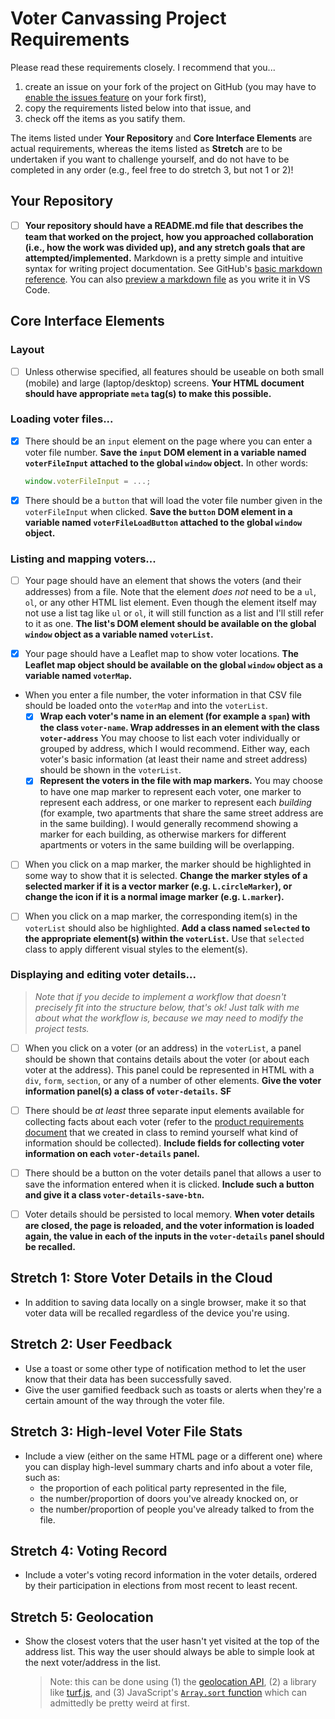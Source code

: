 # Voter Canvassing Project Requirements

Please read these requirements closely. I recommend that you...
1.  create an issue on your fork of the project on GitHub (you may have to [enable the issues feature](https://stackoverflow.com/a/16406283/123776) on your fork first),
2.  copy the requirements listed below into that issue, and
3.  check off the items as you satify them.

The items listed under **Your Repository** and **Core Interface Elements** are actual requirements, whereas the items listed as **Stretch** are to be undertaken if you want to challenge yourself, and do not have to be completed in any order (e.g., feel free to do stretch 3, but not 1 or 2)!

## Your Repository

* [ ] **Your repository should have a README.md file that describes the team that worked on the project, how you approached collaboration (i.e., how the work was divided up), and any stretch goals that are attempted/implemented.** Markdown is a pretty simple and intuitive syntax for writing project documentation. See GitHub's [basic markdown reference](https://docs.github.com/en/get-started/writing-on-github/getting-started-with-writing-and-formatting-on-github/basic-writing-and-formatting-syntax). You can also [preview a markdown file](https://code.visualstudio.com/docs/languages/markdown#_markdown-preview) as you write it in VS Code.

## Core Interface Elements

### Layout

* [ ] Unless otherwise specified, all features should be useable on both small (mobile) and large (laptop/desktop) screens. **Your HTML document should have appropriate `meta` tag(s) to make this possible.**

### Loading voter files...

* [x] There should be an `input` element on the page where you can enter a voter file number. **Save the `input` DOM element in a variable named `voterFileInput` attached to the global `window` object.** In other words:
  
  ```js
  window.voterFileInput = ...;
  ```

* [x] There should be a `button` that will load the voter file number given in the `voterFileInput` when clicked. **Save the `button` DOM element in a variable named `voterFileLoadButton` attached to the global `window` object.**

### Listing and mapping voters...

* [ ] Your page should have an element that shows the voters (and their addresses) from a file. Note that the element _does not_ need to be a `ul`, `ol`, or any other HTML list element. Even though the element itself may not use a list tag like `ul` or `ol`, it will still function as a list and I'll still refer to it as one. **The list's DOM element should be available on the global `window` object as a variable named `voterList`.**

* [x] Your page should have a Leaflet map to show voter locations. **The Leaflet map object should be available on the global `window` object as a variable named `voterMap`.**

* When you enter a file number, the voter information in that CSV file should be loaded onto the `voterMap` and into the `voterList`.
  * [x] **Wrap each voter's name in an element (for example a `span`) with the class `voter-name`. Wrap addresses in an element with the class `voter-address`** You may choose to list each voter individually or grouped by address, which I would recommend. Either way, each voter's basic information (at least their name and street address) should be shown in the `voterList`.
  * [x] **Represent the voters in the file with map markers.** You may choose to have one map marker to represent each voter, one marker to represent each address, or one marker to represent each _building_ (for example, two apartments that share the same street address are in the same building). I would generally recommend showing a marker for each building, as otherwise markers for different apartments or voters in the same building will be overlapping.

* [ ] When you click on a map marker, the marker should be highlighted in some way to show that it is selected. **Change the marker styles of a selected marker if it is a vector marker (e.g. `L.circleMarker`), or change the icon if it is a normal image marker (e.g. `L.marker`).**

* [ ] When you click on a map marker, the corresponding item(s) in the `voterList` should also be highlighted. **Add a class named `selected` to the appropriate element(s) within the `voterList`.** Use that `selected` class to apply different visual styles to the element(s).

### Displaying and editing voter details...

> _Note that if you decide to implement a workflow that doesn't precisely fit into the structure below, that's ok! Just talk with me about what the workflow is, because we may need to modify the project tests._

* [ ] When you click on a voter (or an address) in the `voterList`, a panel should be shown that contains details about the voter (or about each voter at the address). This panel could be represented in HTML with a `div`, `form`, `section`, or any of a number of other elements. **Give the voter information panel(s) a class of `voter-details`.**  **SF**

* [ ] There should be _at least_ three separate input elements available for collecting facts about each voter (refer to the [product requirements document](PRD.md) that we created in class to remind yourself what kind of information should be collected). **Include fields for collecting voter information on each `voter-details` panel.** 

* [ ] There should be a button on the voter details panel that allows a user to save the information entered when it is clicked. **Include such a button and give it a class `voter-details-save-btn`.**

* [ ] Voter details should be persisted to local memory. **When voter details are closed, the page is reloaded, and the voter information is loaded again, the value in each of the inputs in the `voter-details` panel should be recalled.**

## Stretch 1: Store Voter Details in the Cloud

* In addition to saving data locally on a single browser, make it so that voter data will be recalled regardless of the device you're using.

## Stretch 2: User Feedback

* Use a toast or some other type of notification method to let the user know that their data has been successfully saved.
* Give the user gamified feedback such as toasts or alerts when they're a certain amount of the way through the voter file.

## Stretch 3: High-level Voter File Stats

* Include a view (either on the same HTML page or a different one) where you can display high-level summary charts and info about a voter file, such as:
  * the proportion of each political party represented in the file,
  * the number/proportion of doors you've already knocked on, or
  * the number/proportion of people you've already talked to from the file.

## Stretch 4: Voting Record

* Include a voter's voting record information in the voter details, ordered by their participation in elections from most recent to least recent.

## Stretch 5: Geolocation

* Show the closest voters that the user hasn't yet visited at the top of the address list. This way the user should always be able to simple look at the next voter/address in the list.

  > Note: this can be done using (1) the [geolocation API](https://developer.mozilla.org/en-US/docs/Web/API/Geolocation_API), (2) a library like [turf.js](https://turfjs.org/), and (3) JavaScript's [`Array.sort` function](https://developer.mozilla.org/en-US/docs/Web/JavaScript/Reference/Global_Objects/Array/sort) which can admittedly be pretty weird at first.